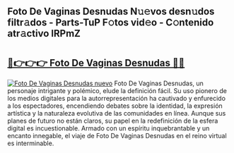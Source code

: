 ## Foto De Vaginas Desnudas N𝚞𝚎vos desn𝚞dos filtr𝚊dos - Parts-TuP F𝚘tos vid𝚎o - C𝚘ntenido atr𝚊ctivo lRPmZ

# <h2><a href="http://mbabdyf.tromn.icu/?c=Foto+De+Vaginas+Desnudas">🔗👉👉👉 Foto De Vaginas Desnudas 🔗🔗</a></h2>

[![Foto De Vaginas Desnudas nuevo](https://i.imgur.com/pEAQMta.gif)](http://mbabdyf.tromn.icu/?c=Foto+De+Vaginas+Desnudas)
Foto De Vaginas Desnudas, un personaje intrigante y polémico, elude la definición fácil. Su uso pionero de los medios digitales para la autorrepresentación ha cautivado y enfurecido a los espectadores, encendiendo debates sobre la identidad, la expresión artística y la naturaleza evolutiva de las comunidades en línea. Aunque sus planes de futuro no están claros, su papel en la redefinición de la esfera digital es incuestionable. Armado con un espíritu inquebrantable y un encanto innegable, el viaje de Foto De Vaginas Desnudas en el reino virtual es interminable.
